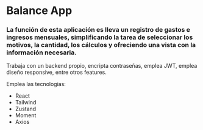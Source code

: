 # Balance App
### La función de esta aplicación es lleva un registro de gastos e ingresos mensuales, simplificando la tarea de seleccionar los motivos, la cantidad, los cálculos y ofreciendo una vista con la información necesaria.

Trabaja con un backend propio, encripta contraseñas, emplea JWT, emplea diseño responsive, entre otros features.

Emplea las tecnologias:
* React
* Tailwind
* Zustand
* Moment
* Axios
